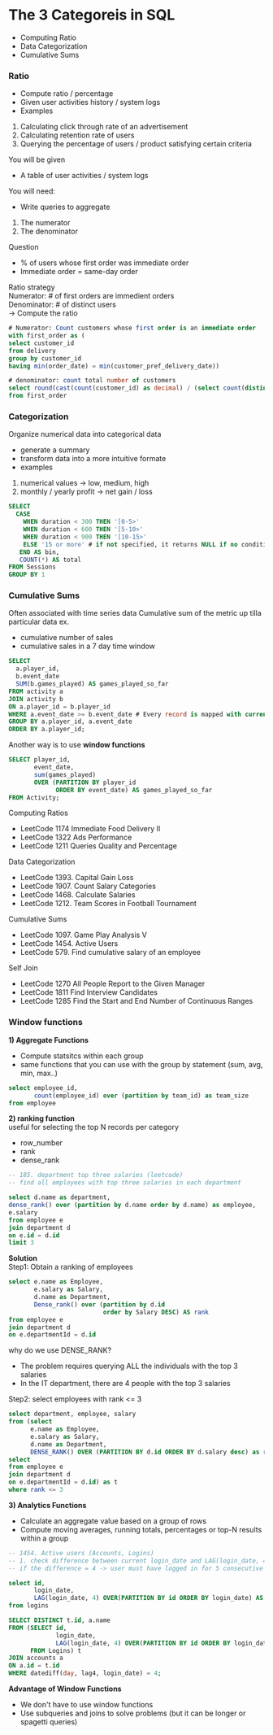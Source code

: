 # The 3 Categoreis in SQL 
- Computing Ratio
- Data Categorization
- Cumulative Sums

### Ratio 
- Compute ratio / percentage
- Given user activities history / system logs
- Examples
1) Calculating click through rate of an advertisement
2) Calculating retention rate of users
3) Querying the percentage of users / product satisfying certain criteria

You will be given
- A table of user activities / system logs

You will need:
- Write queries to aggregate
1) The numerator
2) The denominator

Question 
- % of users whose first order was immediate order
- Immediate order = same-day order

Ratio strategy<br>
Numerator: # of first orders are immedient orders<br>
Denominator: # of distinct users<br>
-> Compute the ratio

```sql
# Numerator: Count customers whose first order is an immediate order
with first_order as (
select customer_id
from delivery
group by customer_id
having min(order_date) = min(customer_pref_delivery_date))

# denominator: count total number of customers
select round(cast(count(customer_id) as decimal) / (select count(distinct customer_id) from delivery) *100,2) as immediate_percentage
from first_order
```

### Categorization
Organize numerical data into categorical data
- generate a summary
- transform data into a more intuitive formate
- examples
1) numerical values -> low, medium, high
2) monthly / yearly profit -> net gain / loss

```sql
SELECT 
  CASE 
    WHEN duration < 300 THEN '[0-5>'
    WHEN duration < 600 THEN '[5-10>'
    WHEN duration < 900 THEN '[10-15>'
    ELSE '15 or more' # if not specified, it returns NULL if no condition satisfies
   END AS bin, 
   COUNT(*) AS total
FROM Sessions
GROUP BY 1
```

### Cumulative Sums
Often associated with time series data
Cumulative sum of the metric up tilla particular data
ex. 
- cumulative number of sales
- cumulative sales in a 7 day time window
```sql
SELECT 
  a.player_id, 
  b.event_date
  SUM(b.games_played) AS games_played_so_far
FROM activity a
JOIN activity b
ON a.player_id = b.player_id
WHERE a.event_date >= b.event_date # Every record is mapped with current and all previous records
GROUP BY a.player_id, a.event_date
ORDER BY a.player_id;
```

Another way is to use **window functions**
```sql
SELECT player_id, 
       event_date, 
       sum(games_played)
       OVER (PARTITION BY player_id
             ORDER BY event_date) AS games_played_so_far
FROM Activity;
```

Computing Ratios
- LeetCode 1174 Immediate Food Delivery II
- LeetCode 1322 Ads Performance
- LeetCode 1211 Queries Quality and Percentage

Data Categorization
- LeetCode 1393. Capital Gain Loss
- LeetCode 1907. Count Salary Categories
- LeetCode 1468. Calculate Salaries
- LeetCode 1212. Team Scores in Football Tournament

Cumulative Sums
- LeetCode 1097. Game Play Analysis V
- LeetCode 1454. Active Users
- LeetCode 579. Find cumulative salary of an employee

Self Join
- LeetCode 1270 All People Report to the Given Manager
- LeetCode 1811 Find Interview Candidates
- LeetCode 1285 Find the Start and End Number of Continuous Ranges


### Window functions 
**1) Aggregate Functions**
- Compute statsitcs within each group
- same functions that you can use with the group by statement (sum, avg, min, max..)
```sql
select employee_id, 
       count(employee_id) over (partition by team_id) as team_size
from employee
```

**2) ranking function**<br>
useful for selecting the top N records per category
- row_number
- rank
- dense_rank

```sql
-- 185. department top three salaries (leetcode)
-- find all employees with top three salaries in each department

select d.name as department, 
dense_rank() over (partition by d.name order by d.name) as employee,
e.salary
from employee e
join department d
on e.id = d.id
limit 3
```

**Solution**<br>
Step1: Obtain a ranking of employees
```sql 
select e.name as Employee,
       e.salary as Salary,
       d.name as Department,
       Dense_rank() over (partition by d.id
                          order by Salary DESC) AS rank
from employee e
join department d 
on e.departmentId = d.id
```

why do we use DENSE_RANK?
- The problem requires querying ALL the individuals with the top 3 salaries
- In the IT department, there are 4 people with the top 3 salaries

Step2: select employees with rank <= 3
```sql
select department, employee, salary
from (select
      e.name as Employee,
      e.salary as Salary,
      d.name as Department,
      DENSE_RANK() OVER (PARTITION BY d.id ORDER BY d.salary desc) as rank
select
from employee e
join department d
on e.departmentId = d.id) as t
where rank <= 3
```

**3) Analytics Functions**<br>
- Calculate an aggregate value based on a group of rows
- Compute moving averages, running totals, percentages or top-N results within a group 

```sql
-- 1454. Active users (Accounts, Logins)
-- 1. check difference between current login_date and LAG(login_date, 4)
-- if the difference = 4 -> user must have logged in for 5 consecutive days

select id, 
       login_date, 
       LAG(login_date, 4) OVER(PARTITION BY id ORDER BY login_date) AS lag4
from logins
```

```sql
SELECT DISTINCT t.id, a.name
FROM (SELECT id, 
             login_date, 
             LAG(login_date, 4) OVER(PARTITION BY id ORDER BY login_date) AS lag4
      FROM Logins) t
JOIN accounts a 
ON a.id = t.id
WHERE datediff(day, lag4, login_date) = 4;

```

**Advantage of Window Functions**
- We don't have to use window functions
- Use subqueries and joins to solve problems (but it can be longer or spagetti queries)
